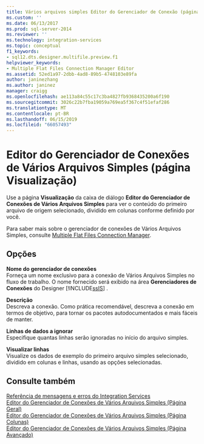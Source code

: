 ```yaml
---
title: Vários arquivos simples Editor do Gerenciador de Conexão (página visualização) | Microsoft Docs
ms.custom: ''
ms.date: 06/13/2017
ms.prod: sql-server-2014
ms.reviewer: ''
ms.technology: integration-services
ms.topic: conceptual
f1_keywords:
- sql12.dts.designer.multifile.preview.f1
helpviewer_keywords:
- Multiple Flat Files Connection Manager Editor
ms.assetid: 52ed1a97-2dbb-4ad8-89b5-4748103e89fa
author: janinezhang
ms.author: janinez
manager: craigg
ms.openlocfilehash: ae113a84c55c17c3ba4827fb9368435200a6f190
ms.sourcegitcommit: 3026c22b7fba19059a769ea5f367c4f51efaf286
ms.translationtype: MT
ms.contentlocale: pt-BR
ms.lasthandoff: 06/15/2019
ms.locfileid: "66057493"
---
```

# <a name="multiple-flat-files-connection-manager-editor-preview-page"></a>Editor do Gerenciador de Conexões de Vários Arquivos Simples (página Visualização)
  Use a página **Visualização** da caixa de diálogo **Editor do Gerenciador de Conexões de Vários Arquivos Simples** para ver o conteúdo do primeiro arquivo de origem selecionado, dividido em colunas conforme definido por você.  
  
 Para saber mais sobre o gerenciador de conexões de Vários Arquivos Simples, consulte [Multiple Flat Files Connection Manager](connection-manager/multiple-flat-files-connection-manager.md).  
  
## <a name="options"></a>Opções  
 **Nome do gerenciador de conexões**  
 Forneça um nome exclusivo para a conexão de Vários Arquivos Simples no fluxo de trabalho. O nome fornecido será exibido na área **Gerenciadores de Conexões** do Designer [!INCLUDE[ssIS](../includes/ssis-md.md)] .  
  
 **Descrição**  
 Descreva a conexão. Como prática recomendável, descreva a conexão em termos de objetivo, para tornar os pacotes autodocumentados e mais fáceis de manter.  
  
 **Linhas de dados a ignorar**  
 Especifique quantas linhas serão ignoradas no início do arquivo simples.  
  
 **Visualizar linhas**  
 Visualize os dados de exemplo do primeiro arquivo simples selecionado, dividido em colunas e linhas, usando as opções selecionadas.  
  
## <a name="see-also"></a>Consulte também  
 [Referência de mensagens e erros do Integration Services](../../2014/integration-services/integration-services-error-and-message-reference.md)   
 [Editor do Gerenciador de Conexões de Vários Arquivos Simples &#40;Página Geral&#41;](general-page-of-integration-services-designers-options.md)   
 [Editor do Gerenciador de Conexões de Vários Arquivos Simples &#40;Página Colunas&#41;](../../2014/integration-services/multiple-flat-files-connection-manager-editor-columns-page.md)   
 [Editor do Gerenciador de Conexões de Vários Arquivos Simples &#40;Página Avançado&#41;](../../2014/integration-services/multiple-flat-files-connection-manager-editor-advanced-page.md)  
  
  
